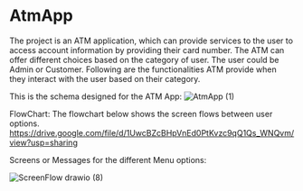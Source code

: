 # AtmApp

The project is an ATM application, which can provide services to the user to access account information by providing their card number. The ATM can offer different choices based on the category of user. The user could be Admin or Customer. Following are the functionalities ATM provide when they interact with the user based on their category.

This is the schema designed for the ATM App:
![AtmApp (1)](https://github.com/asurelaba/AtmApp/assets/130489863/5e6a43a3-9d3b-4ec9-b955-b2c6d13369b7)

FlowChart:
The flowchart below shows the screen flows between user options. 
https://drive.google.com/file/d/1UwcBZcBHpVnEd0PtKvzc9qQ1Qs_WNQvm/view?usp=sharing

Screens or Messages for the different Menu options:

![ScreenFlow drawio (8)](https://github.com/asurelaba/AtmApp/assets/130489863/9aeaed4a-7741-49dc-8b34-1e6e8542a735)
